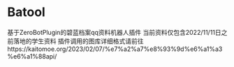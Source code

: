 # Batool
基于ZeroBotPlugin的碧蓝档案qq资料机器人插件
当前资料仅包含2022/11/11日之前落地的学生资料
插件调用的图库详细格式请前往https://kaitomoe.org/2023/02/07/%e7%a2%a7%e8%93%9d%e6%a1%a3%e6%a1%88api/
